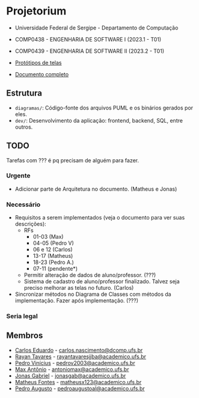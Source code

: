 # Projetorium

* Universidade Federal de Sergipe - Departamento de Computação
* COMP0438 - ENGENHARIA DE SOFTWARE I (2023.1 - T01)
* COMP0439 - ENGENHARIA DE SOFTWARE II (2023.2 - T01)

* [Protótipos de telas](https://www.figma.com/team_invite/redeem/41WAUZlTE9xhkFDD1W9q3R)
* [Documento completo](https://docs.google.com/document/d/1_U4rpsdHIMNtEIF37tJauM6HSGS_AoE69NjjJnROhYg/edit?usp=sharing)

## Estrutura

* `diagramas/`: Código-fonte dos arquivos PUML e os binários gerados por eles.
* `dev/`: Desenvolvimento da aplicação: frontend, backend, SQL, entre outros.

## TODO

Tarefas com ??? é pq precisam de alguém para fazer.

### Urgente

- Adicionar parte de Arquitetura no documento. (Matheus e Jonas)

### Necessário

- Requisitos a serem implementados (veja o documento para ver suas descrições):
  - RFs
    - 01-03 (Max) 
    - 04-05 (Pedro V)
    - 06 e 12 (Carlos)
    - 13-17 (Matheus)
    - 18-23 (Pedro A.)
    - 07-11 (pendente*)
  - Permitir alteração de dados de aluno/professor. (???)
  - Sistema de cadastro de aluno/professor finalizado. Talvez seja preciso melhorar as telas no futuro. (Carlos)
- Sincronizar métodos no Diagrama de Classes com métodos da implementação. Fazer
  após implementação. (???)

### Seria legal

## Membros

* [Carlos Eduardo](https://github.com/Eduardocesn) - [carlos.nascimento@dcomp.ufs.br](mailto:carlos.nascimento@dcomp.ufs.br)
* [Rayan Tavares](https://github.com/Rayan01261) - [rayantavaresjjba@academico.ufs.br](mailto:rayantavaresjjba@acadeimoc.ufs.br)
* [Pedro Vinícius](https://github.com/Pedro-V) - [pedrov2003@academico.ufs.br](mailto:pedrov2003@acadeimoc.ufs.br)
* [Max Antônio](https://github.com/Max-Antonio) - [antoniomax@academico.ufs.br](mailto:antoniomax@academico.ufs.br)
* [Jonas Gabriel](https://github.com/jonasgabrieel) - [jonasgab@academico.ufs.br](mailto:jonasgab@academico.ufs.br)
* [Matheus Fontes](https://github.com/Ultedad) - [matheusx123@academico.ufs.br](mailto:matheusx123@academico.ufs.br)
* [Pedro Augusto](https://github.com/PedroAgsto) - [pedroaugustoal@academico.ufs.br](mailto:pedroaugustoal@academico.ufs.br)
